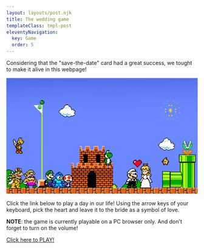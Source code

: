 ```yaml
---
layout: layouts/post.njk
title: The wedding game
templateClass: tmpl-post
eleventyNavigation:
  key: Game
  order: 5
---
```


Considering that the "save-the-date" card had a great success,
we tought to make it alive in this webpage!

 <img id="gamePic" class="illustration" src="../../images/wedding-8bit.png" alt="Refresh the page!">

Click the link below to play a day in our life!
Using the arrow keys of your keyboard,
pick the heart and leave it to the bride as a symbol of love.

**NOTE**: the game is currently playable on a PC browser only.
And don't forget to turn on the volume!

<a href="{{ '/pages/game/platformer/' | url }}">Click here to PLAY!</a>